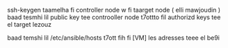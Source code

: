 ssh-keygen  taamelha fi controller node w fi taarget node ( elli mawjoudin ) 
baad tesmhi lil public key tee controoller node t7ottto fil authorizd keys tee el target lezouz 



baad temshi lil /etc/ansible/hosts 
t7ott fih fi [VM]   les adresses teee el be9i 
